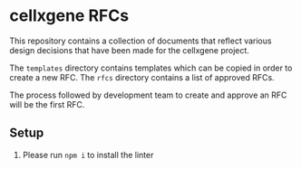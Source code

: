 # cellxgene RFCs

This repository contains a collection of documents that reflect various design
decisions that have been made for the cellxgene project.

The `templates` directory contains templates which can be copied in order to
create a new RFC. The `rfcs` directory contains a list of approved RFCs.

The process followed by development team to create and approve an RFC will be
the first RFC.

## Setup

1. Please run `npm i` to install the linter

